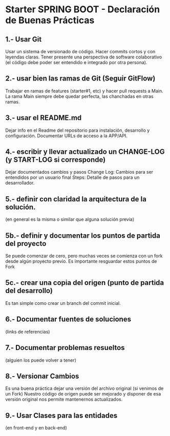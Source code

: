 # Starter SPRING BOOT - Declaración de Buenas Prácticas

## 1.- Usar Git
Usar un sistema de versionado de código. 
Hacer commits cortos y con leyendas claras.
Tener presente una perspectiva de software colaborativo (el código debe poder ser entendido e integrado por otra persona).

## 2.- usar bien las ramas de Git (Seguir GitFlow)
Trabajar en ramas de features (starter#1, etc) y hacer pull requests a Main.
La rama Main siempre debe quedar perfecta, las chanchadas en otras ramas.

## 3.- usar el README.md
Dejar info en el Readme del repositorio para instalación, desarrollo y configuración.
Documentar URLs de acceso a la APP/API.

## 4.- escribir y llevar actualizado un CHANGE-LOG (y START-LOG si corresponde)
Dejar documentados cambios y pasos
Change Log: Cambios para ser entendidos por un usuario final
Steps: Detalle de pasos para un desarrollador.

## 5.- definir con claridad la arquitectura de la solución.
(en general es la misma o similar que alguna solución previa)

## 5b.- definir y documentar los puntos de partida del proyecto
Se puede comenzar de cero, pero muchas veces se comienza con un fork desde algún proyecto previo.
Es importante resguardar estos puntos de Fork

## 5c.- crear una copia del origen (punto de partida del desarrollo)
Es tan simple como crear un branch del commit inicial.

## 6.- Documentar fuentes de soluciones 
(links de referencias)

## 7.- Documentar problemas resueltos 
(alguien los puede volver a tener)

## 8.- Versionar Cambios 
Es una buena práctica dejar una versión del archivo original (si venimos de un Fork)
Nuestro código de origen puede ser mejorado y disponer de esa versión original nos permite mantenernos actualizados.

## 9.- Usar Clases para las entidades 
(en front-end y en back-end)
